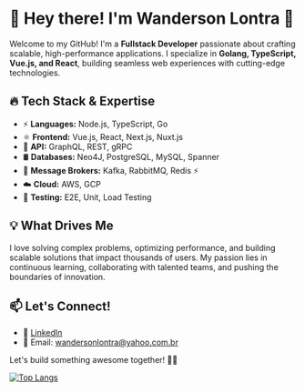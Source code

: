 # 👋 Hey there! I'm Wanderson Lontra 🚀

Welcome to my GitHub! I'm a **Fullstack Developer** passionate about crafting scalable, high-performance applications. I specialize in **Golang, TypeScript, Vue.js, and React**, building seamless web experiences with cutting-edge technologies.

## 🔥 Tech Stack & Expertise
- ⚡ **Languages:** Node.js, TypeScript, Go
- ⚛️ **Frontend:** Vue.js, React, Next.js, Nuxt.js 
- 🚀 **API:** GraphQL, REST, gRPC
- 🛢️ **Databases:** Neo4J, PostgreSQL, MySQL, Spanner
- 📨 **Message Brokers:** Kafka, RabbitMQ, Redis ⚡
- ☁️ **Cloud:** AWS, GCP
- 🐞 **Testing:** E2E, Unit, Load Testing

## 💡 What Drives Me
I love solving complex problems, optimizing performance, and building scalable solutions that impact thousands of users. My passion lies in continuous learning, collaborating with talented teams, and pushing the boundaries of innovation.

## 📫 Let's Connect!
- 💼 [LinkedIn](https://www.linkedin.com/in/wandersonlontra)
- 📧 Email: wandersonlontra@yahoo.com.br

Let's build something awesome together! 🚀🔥

[![Top Langs](https://github-readme-stats.vercel.app/api/top-langs/?username=wandersonlontra&layout=compact&theme=radical&hide_border=true)](https://github.com/wandersonlontra/github-readme-stats)

<!---
WandersonLontra/WandersonLontra is a ✨ special ✨ repository because its `README.md` (this file) appears on your GitHub profile.
You can click the Preview link to take a look at your changes.
--->
